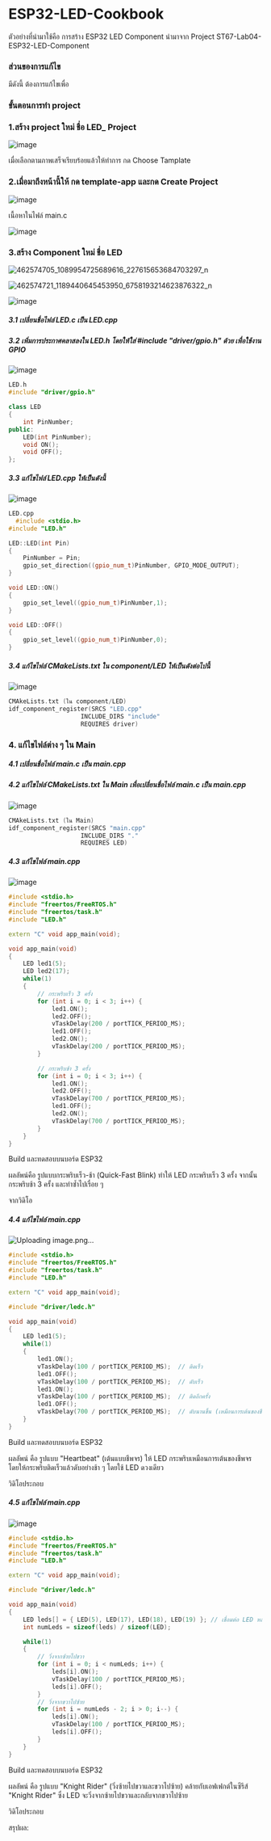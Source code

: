 # ESP32-LED-Cookbook

ตัวอย่างที่นำมาใช้คือ การสร้าง ESP32 LED Component นำมาจาก Project ST67-Lab04-ESP32-LED-Component

### ส่วนของการแก้ไข 
มีดังนี้   ต้องการแก้ไขเพื่อ

### ขั้นตอนการทำ project
### 1.สร้าง project ใหม่ ชื่อ LED_ Project 

![image](https://github.com/user-attachments/assets/e8b66e5b-3448-4445-bfa9-73275c22bbf3)

เมื่อเลือกตามภาพเสร็จเรียบร้อยแล้วให้ทำการ กด Choose Tamplate

### 2.เมื่อมาถึงหน้านี้ให้ กด template-app และกด Create Project 

![image](https://github.com/user-attachments/assets/f561eea3-1d3e-4a85-aaf3-0f9c7d34e23c)

เนื้อหาในไฟล์ main.c 

![image](https://github.com/user-attachments/assets/3a308998-b7a8-4fd9-a8f6-666d54df7480)


### 3.สร้าง Component ใหม่ ชื่อ LED

![462574705_1089954725689616_227615653684703297_n](https://github.com/user-attachments/assets/d15ec18a-39dd-4655-b56e-273e8790c602)


![462574721_1189440645453950_6758193214623876322_n](https://github.com/user-attachments/assets/068422b7-d1f1-4f0e-a5df-246755be274a)


![image](https://github.com/user-attachments/assets/e94edf59-3675-448b-a5a0-92a7e1a6762b)


##### 3.1 เปลี่ยนชื่อไฟล์ LED.c เป็น LED.cpp
##### 3.2 เพิ่มการประกาศคลาสลงใน LED.h โดยให้ใส่ #include "driver/gpio.h" ด้วย เพื่อใช้งาน GPIO


![image](https://github.com/user-attachments/assets/9707c950-6825-460e-b3e7-12381397ad23)


``` cpp
LED.h
#include "driver/gpio.h" 

class LED
{
    int PinNumber;
public:
    LED(int PinNumber);
    void ON();
    void OFF();
};
```

##### 3.3 แก้ไขไฟล์ LED.cpp ให้เป็นดังนี้

![image](https://github.com/user-attachments/assets/dd268ca5-f1f7-4e36-85be-9580240a7d5d)


``` cpp
LED.cpp
  #include <stdio.h>
#include "LED.h"

LED::LED(int Pin)
{
    PinNumber = Pin;
    gpio_set_direction((gpio_num_t)PinNumber, GPIO_MODE_OUTPUT);
}

void LED::ON()
{
    gpio_set_level((gpio_num_t)PinNumber,1);
}

void LED::OFF()
{
    gpio_set_level((gpio_num_t)PinNumber,0);
}
```

##### 3.4 แก้ไขไฟล์ CMakeLists.txt ใน component/LED ให้เป็นดังต่อไปนี้

![image](https://github.com/user-attachments/assets/f570443b-4c77-46a7-ab72-b0e39d656220)


``` cpp
CMAkeLists.txt (ใน component/LED)
idf_component_register(SRCS "LED.cpp"
                    INCLUDE_DIRS "include"
                    REQUIRES driver)
```


### 4. แก้ไขไฟล์ต่าง ๆ ใน Main

##### 4.1 เปลี่ยนชื่อไฟล์ main.c เป็น main.cpp 

##### 4.2 แก้ไขไฟล์ CMakeLists.txt ใน Main เพื่อเปลี่ยนชื่อไฟล์ main.c เป็น main.cpp

![image](https://github.com/user-attachments/assets/253b5225-52a7-459a-9f4d-14d5d2de9d16)


``` cpp
CMAkeLists.txt (ใน Main)
idf_component_register(SRCS "main.cpp"
                    INCLUDE_DIRS "."
                    REQUIRES LED)
```

##### 4.3 แก้ไขไฟล์ main.cpp

![image](https://github.com/user-attachments/assets/9cae98ed-309c-4c34-b5b9-d47def112d9d)


``` cpp
#include <stdio.h>
#include "freertos/FreeRTOS.h"
#include "freertos/task.h"
#include "LED.h"

extern "C" void app_main(void);

void app_main(void)
{
    LED led1(5); 
    LED led2(17); 
    while(1)
    {
        // กระพริบเร็ว 3 ครั้ง
        for (int i = 0; i < 3; i++) {
            led1.ON();
            led2.OFF();
            vTaskDelay(200 / portTICK_PERIOD_MS);
            led1.OFF();
            led2.ON();
            vTaskDelay(200 / portTICK_PERIOD_MS);
        }

        // กระพริบช้า 3 ครั้ง
        for (int i = 0; i < 3; i++) {
            led1.ON();
            led2.OFF();
            vTaskDelay(700 / portTICK_PERIOD_MS);
            led1.OFF();
            led2.ON();
            vTaskDelay(700 / portTICK_PERIOD_MS);
        }
    }
}
```

Build และทดสอบบนบอร์ด ESP32

ผลลัพน์คือ รูปแบบกระพริบเร็ว-ช้า (Quick-Fast Blink)
ทำให้ LED กระพริบเร็ว 3 ครั้ง จากนั้นกระพริบช้า 3 ครั้ง และทำซ้ำไปเรื่อย ๆ

จากวิดิโอ



##### 4.4 แก้ไขไฟล์ main.cpp

![Uploading image.png…]()


``` cpp
#include <stdio.h>
#include "freertos/FreeRTOS.h"
#include "freertos/task.h"
#include "LED.h"

extern "C" void app_main(void);

#include "driver/ledc.h"

void app_main(void)
{
    LED led1(5); 
    while(1)
    {
        led1.ON();
        vTaskDelay(100 / portTICK_PERIOD_MS);  // ติดเร็ว
        led1.OFF();
        vTaskDelay(100 / portTICK_PERIOD_MS);  // ดับเร็ว
        led1.ON();
        vTaskDelay(100 / portTICK_PERIOD_MS);  // ติดอีกครั้ง
        led1.OFF();
        vTaskDelay(700 / portTICK_PERIOD_MS);  // ดับนานขึ้น (เหมือนการเต้นของชีพจร)
    }
}
```

Build และทดสอบบนบอร์ด ESP32


ผลลัพน์ คือ รูปแบบ "Heartbeat" (เต้นแบบชีพจร)
ให้ LED กระพริบเหมือนการเต้นของชีพจร โดยให้กระพริบติดเร็วแล้วดับอย่างช้า ๆ โดยใช้ LED ดวงเดียว

วิดิโอประกอบ




##### 4.5  แก้ไขไฟล์ main.cpp

![image](https://github.com/user-attachments/assets/cdcc5c00-63bf-4cf1-9c74-94f58e5e292e)


``` cpp
#include <stdio.h>
#include "freertos/FreeRTOS.h"
#include "freertos/task.h"
#include "LED.h"

extern "C" void app_main(void);

#include "driver/ledc.h"

void app_main(void)
{
    LED leds[] = { LED(5), LED(17), LED(18), LED(19) }; // เชื่อมต่อ LED หลายตัวที่ GPIO ต่าง ๆ
    int numLeds = sizeof(leds) / sizeof(LED);

    while(1)
    {
        // วิ่งจากซ้ายไปขวา
        for (int i = 0; i < numLeds; i++) {
            leds[i].ON();
            vTaskDelay(100 / portTICK_PERIOD_MS);
            leds[i].OFF();
        }
        // วิ่งจากขวาไปซ้าย
        for (int i = numLeds - 2; i > 0; i--) {
            leds[i].ON();
            vTaskDelay(100 / portTICK_PERIOD_MS);
            leds[i].OFF();
        }
    }
}
```

Build และทดสอบบนบอร์ด ESP32


ผลลัพน์ คือ รูปแบบ "Knight Rider" (วิ่งซ้ายไปขวาและขวาไปซ้าย)
คล้ายกับเอฟเฟกต์ในซีรีส์ "Knight Rider" ซึ่ง LED จะวิ่งจากซ้ายไปขวาและกลับจากขวาไปซ้าย


วิดิโอประกอบ






สรุปผล: 





